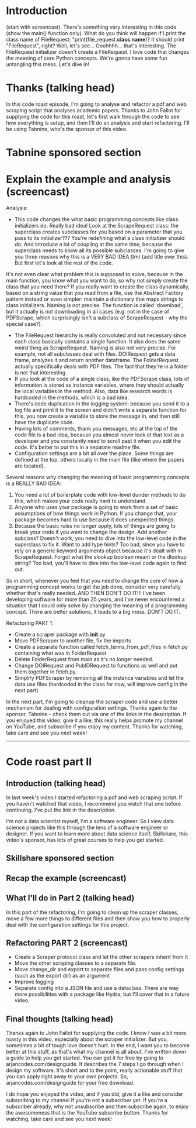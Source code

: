 # Introduction

(start with screencast). There's something very interesting in this code (show the main() function only). What do you think will happen if I print the class name of FileRequest: "print(file_request.**class**.**name**)? It should print "FileRequest", right? Well, let's see... Ooohhhh... that's interesting. The FileRequest initializer doesn't create a FileRequest. I love code that changes the meaning of core Python concepts. We're gonna have some fun untangling this mess. Let's dive in!

# Thanks (talking head)

In this code roast episode, I'm going to analyse and refactor a pdf and web scraping script that analyses academic papers. Thanks to John Fallot for supplying the code for this roast, let's first walk through the code to see how everything is setup, and then I'll do an analysis and start refactoring. I'll be using Tabnine, who's the sponsor of this video.

# Tabnine sponsored section

# Explain the example and analysis (screencast)

Analysis:

- This code changes the what basic programming concepts like class initializers do. Really bad idea! Look at the ScrapeRequest class: the superclass creates subclasses for you based on a parameter that you pass to its initializer??? You're redefining what a class initializer should do. And introduce a lot of coupling at the same time, because the superclass needs to know all its possible subclasses. I'm going to give you three reasons why this is a VERY BAD IDEA (tm) (add title over this). But first let's look at the rest of the code.

It's not even clear what problem this is supposed to solve, because in the main function, you know what you want to do, so why not simply create the class that you need there? If you really want to create the class dynamically, based on a string value that you read from a file, use the Abstract Factory pattern instead or even simpler: maintain a dictionary that maps strings to class initializers. Naming is not precise. The function is called 'download', but it actually is not downloading in all cases (e.g. not in the case of PDFScrape, which surprisingly isn't a subclass of ScrapeRequest - why the special case?).

- The FileRequest hierarchy is really convoluted and not necessary since each class basically contains a single function. It also does the same weird thing as ScrapeRequest. Naming is also not very precise. For example, not all subclasses deal with files. DOIRequest gets a data frame, analyzes it and return another dataframe. The FolderRequest actually specifically deals with PDF files. The fact that they're in a folder is not that interesting.
- If you look at the code of a single class, like the PDFScrape class, lots of information is stored as instance variables, where they should actually be local variables in the method. Also, data like research words is hardcoded in the methods, which is a bad idea.
- There's code duplication in the logging system: because you send it to a log file and print it to the screen and didn't write a separate function for this, you now create a variable to store the message in, and then still have the duplicate code.
- Having lots of comments, thank you messages, etc at the top of the code file is a bad idea, because you almost never look at that text as a developer and you constantly need to scroll past it when you edit the code. It's better to put this in a separate readme file.
- Configuration settings are a bit all over the place. Some things are defined at the top, others locally in the main file (like where the papers are located).

Several reasons why changing the meaning of basic programming concepts is a REALLY BAD IDEA:

1. You need a lot of boilerplate code with low-level dunder methods to do this, which makes your code really hard to understand
2. Anyone who uses your package is going to work from a set of basic assumptions of how things work in Python. If you change that, your package becomes hard to use because it does unexpected things.
3. Because the basic rules no longer apply, lots of things are going to break your code if you want to change the design. Add another subclass? Doesn't work, you need to dive into the low-level code in the superclass to fix it. Want to add type hints? Too bad, since you have to rely on a generic keyword arguments object because it's dealt with in ScrapeRequest. Forgot what the slookup boolean meant or the dlookup string? Too bad, you'll have to dive into the low-level code again to find out.

So in short, whenever you feel that you need to change the core of how a programming concept works to get the job done, consider very carefully whether that's really needed. AND THEN DON'T DO IT!!! I've been developing software for more than 25 years, and I've never encountered a situation that I could only solve by changing the meaning of a programming concept. There are better solutions, it leads to a big mess. DON'T DO IT.

Refactoring PART 1:

- Create a scraper package with **init**.py
- Move PDFScraper to another file, fix the imports
- Create a separate function called fetch_terms_from_pdf_files in fetch.py containing what was in FolderRequest
- Delete FolderRequest from main as it's no longer needed.
- Change DOIRequest and PubIDRequest to functions as well and put them together in fetch.py.
- Simplify PDFScraper by removing all the instance variables and let the data use files (hardcoded in the class for now, will improve config in the next part)

In the next part, I'm going to cleanup the scraper code and use a better mechanism for dealing with configuration settings. Thanks again to the sponsor, Tabnine - check them out via one of the links in the description. If you enjoyed this video, give it a like, this really helps promote my channel on YouTube, and subscribe if you enjoy my content. Thanks for watching, take care and see you next week!

---

# Code roast part II

## Introduction (talking head)

In last week's video I started refactoring a pdf and web scraping script. If you haven't watched that video, I recommend you watch that one before continuing. I've put the link in the description.

I'm not a data scientist myself, I'm a software engineer. So I view data science projects like this through the lens of a software engineer or designer. If you want to learn more about data science itself, Skillshare, this video's sponsor, has lots of great courses to help you get started.

## Skillshare sponsored section

## Recap the example (screencast)

## What I'll do in Part 2 (talking head)

In this part of the refactoring, I'm going to clean up the scraper classes, move a few more things to different files and then show you how to properly deal with the configuration settings for this project.

## Refactoring PART 2 (screencast)

- Create a Scraper protocol class and let the other scrapers inherit from it
- Move the other scraping classes to a separate file.
- Move change_dir and export to separate files and pass config settings (such as the export dir) as an argument
- Improve logging
- Separate config into a JSON file and use a dataclass. There are way more possibilities with a package like Hydra, but I'll cover that in a future video.

## Final thoughts (talking head)

Thanks again to John Fallot for supplying the code. I know I was a bit more roasty in this video, especially about the scraper initializer. But you, sometimes a bit of tough love doesn't hurt. In the end, I want you to become better at this stuff, as that's what my channel is all about. I've written down a guide to help you get started. You can get it for free by going to arjancodes.com/designguide. It describes the 7 steps I go through when I design my software. It's short and to the point, really actionable stuff that you can apply right away to your own projects. So, arjancodes.com/designguide for your free download.

I do hope you enjoyed the video, and if you did, give it a like and consider subscribing to my channel if you're not a subscriber yet. If you're a subscriber already, why not unsubscribe and then subscribe again, to enjoy the awesomeness that is the YouTube subscribe button. Thanks for watching, take care and see you next week!
